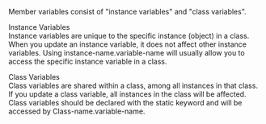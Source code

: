 Member variables consist of "instance variables" and "class variables".

Instance Variables  
Instance variables are unique to the specific instance (object) in a class. When you update an instance variable, it does not affect other instance variables. 
Using instance-name.variable-name will usually allow you to access the specific instance variable in a class.

Class Variables  
Class variables are shared within a class, among all instances in that class. If you update a class variable, all instances in the class will be affected. 
Class variables should be declared with the static keyword and will be accessed by Class-name.variable-name.
